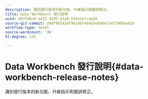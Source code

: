 ```yaml
---
description: 識別發行版本的新功能、升級指示和錯誤修正。
title: Data Workbench 發行說明
uuid: 6b3fd8c9-ad25-4205-a1a9-593a1e7cae28
source-git-commit: d9df90242ef96188f4e4b5e6d04cfef196b0a628
workflow-type: tm+mt
source-wordcount: '36'
ht-degree: 22%

---
```



# Data Workbench 發行說明{#data-workbench-release-notes}

識別發行版本的新功能、升級指示和錯誤修正。
